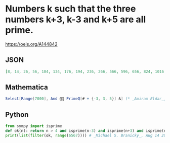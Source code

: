 # Numbers k such that the three numbers k\+3, k\-3 and k\+5 are all prime\.
https://oeis.org/A144842
## JSON
```JSON
[8, 14, 26, 56, 104, 134, 176, 194, 236, 266, 566, 596, 656, 824, 1016, 1226, 1286, 1484, 1604, 1616, 1874, 2084, 2336, 2546, 2966, 3254, 3326, 3464, 3536, 3764, 3914, 3926, 4016, 4214, 4256, 4646, 4796, 5006, 5276, 5474, 5654, 5846, 5864, 6266, 6356, 6566]
```
## Mathematica
```Mathematica
Select[Range[7000], And @@ PrimeQ[# + {-3, 3, 5}] &] (* _Amiram Eldar_, Apr 14 2022 *)
```
## Python
```Python
from sympy import isprime
def ok(n): return n > 4 and isprime(n-3) and isprime(n+3) and isprime(n+5)
print(list(filter(ok, range(6567)))) # _Michael S. Branicky_, Aug 14 2021
```
